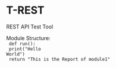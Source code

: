 # T-REST
REST API Test Tool

Module Structure: <br>
<code >
def run():<br> print("Hello World")<br> 
return "This is the Report of module1"
</code>
